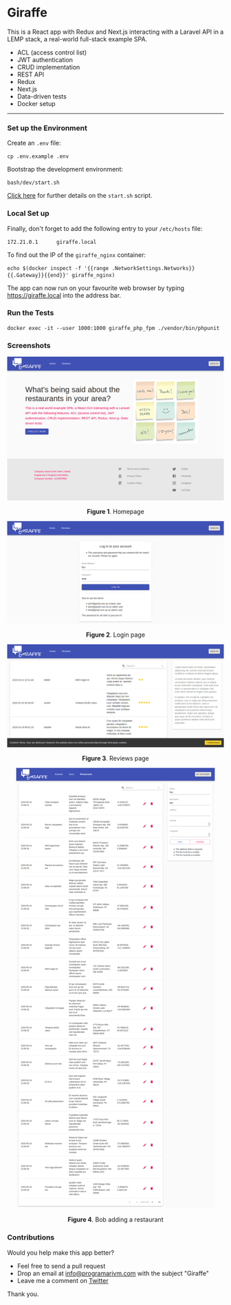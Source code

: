 # Giraffe

This is a React app with Redux and Next.js interacting with a Laravel API in a LEMP stack, a real-world full-stack example SPA.

- ACL (access control list)
- JWT authentication
- CRUD implementation
- REST API
- Redux
- Next.js
- Data-driven tests
- Docker setup

---

### Set up the Environment

Create an `.env` file:

    cp .env.example .env

Bootstrap the development environment:

    bash/dev/start.sh

[Click here](https://github.com/programarivm/giraffe/blob/master/bash/dev/start.sh) for further details on the `start.sh` script.

### Local Set up

Finally, don't forget to add the following entry to your `/etc/hosts` file:

    172.21.0.1      giraffe.local

To find out the IP of the `giraffe_nginx` container:

    echo $(docker inspect -f '{{range .NetworkSettings.Networks}}{{.Gateway}}{{end}}' giraffe_nginx)

The app can now run on your favourite web browser by typing https://giraffe.local into the address bar.

### Run the Tests

    docker exec -it --user 1000:1000 giraffe_php_fpm ./vendor/bin/phpunit

### Screenshots

<p align="center">
    <img src="https://github.com/programarivm/giraffe/blob/master/resources/images/Figure-01.png" />
</p>

<p align="center">
    <b>Figure 1</b>. Homepage
</p>

<p align="center">
    <img src="https://github.com/programarivm/giraffe/blob/master/resources/images/Figure-02.png" />
</p>

<p align="center">
    <b>Figure 2</b>. Login page
</p>

<p align="center">
    <img src="https://github.com/programarivm/giraffe/blob/master/resources/images/Figure-03.png" />
</p>

<p align="center">
    <b>Figure 3</b>. Reviews page
</p>

<p align="center">
    <img src="https://github.com/programarivm/giraffe/blob/master/resources/images/Figure-04.png" />
</p>

<p align="center">
    <b>Figure 4</b>. Bob adding a restaurant
</p>

### Contributions

Would you help make this app better?

- Feel free to send a pull request
- Drop an email at info@programarivm.com with the subject "Giraffe"
- Leave me a comment on [Twitter](https://twitter.com/programarivm)

Thank you.
